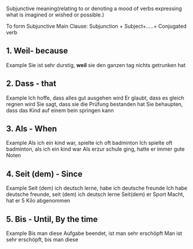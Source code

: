 Subjunctive meaning(relating to or denoting a mood of verbs expressing what is imagined or wished or possible.)

To form Subjunctive 
Main Clause: Subjunction + Subject+.....+ Conjugated verb

## 1. **Weil**- because
Example
Sie ist sehr durstig, **weil** sie den ganzen tag nichts getrunken hat

## 2. Dass - that
Example
Ich hoffe, dass alles gut ausgehen wird
Er glaubt, dass es gleich regnen wird
Sie sagt, dass sie die Prüfung bestanden hat
Sie behaupten, dass das Kind auf einem bein springen kann

## 3. Als - When
Example
Als ich ein kind war, spielte ich oft badminton
Ich spielte oft badminton, als ich ein kind war
Als erzur schule ging, hatte er immer gute Noten

## 4. Seit (dem) - Since
Example 
Seit (dem) ich deutsch lerne, habe ich deutsche freunde
Ich habe deutsche freunde, seit (dem) ich deutsch lerne
Seit(dem) er Sport Macht, hat er 5 Kilo abgenommen

## 5. Bis - Until, By the time
Example
Bis man diese Aufgabe beendet, ist man sehr erschöpft
Man ist sehr erschöpft, bis man diese